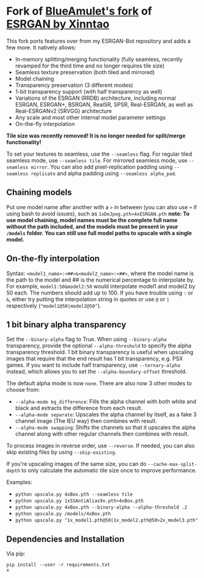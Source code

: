 # Fork of [BlueAmulet's fork](https://github.com/BlueAmulet/ESRGAN) of [ESRGAN by Xinntao](https://github.com/xinntao/ESRGAN)

This fork ports features over from my ESRGAN-Bot repository and adds a few more. It natively allows:

-   In-memory splitting/merging functionality (fully seamless, recently revamped for the third time and no longer requires tile size)
-   Seamless texture preservation (both tiled and mirrored)
-   Model chaining
-   Transparency preservation (3 different modes)
-   1-bit transparency support (with half transparency as well)
-   Variations of the ESRGAN (RRDB) architecture, including normal ESRGAN, ESRGAN+, BSRGAN, RealSR, SPSR, Real-ESRGAN, as well as Real-ESRGANv2 (SRVGG) architecture
-   Any scale and most other internal model parameter settings
-   On-the-fly interpolation

**Tile size was recently removed! It is no longer needed for split/merge functionality!**

To set your textures to seamless, use the `--seamless` flag. For regular tiled seamless mode, use `--seamless tile`. For mirrored seamless mode, use `--seamless mirror`. You can also add pixel-replication padding using `--seamless replicate` and alpha padding using `--seamless alpha_pad`.

## Chaining models
Put one model name after another with a `>` in between (you can also use `+` if using bash to avoid issues), such as `1xDeJpeg.pth>4xESRGAN.pth` 
**note: To use model chaining, model names must be the complete full name without the path included, and the models must be present in your `/models` folder. You can still use full model paths to upscale with a single model.**

## On-the-fly interpolation
Syntax: `<model1_name>:<##>&<model2_name>:<##>`, where the model name is the path to the model and ## is the numerical percentage to interpolate by. For example, `model1:50&model2:50` would interpolate model1 and model2 by 50 each. The numbers should add up to 100. If you have trouble using `:` or `&`, either try putting the interpolation string in quotes or use `@` or `|` respectively (`"model1@50|model2@50"`).


## 1 bit binary alpha transparency
Set the `--binary-alpha` flag to True. When using `--binary-alpha` transparency, provide the optional `--alpha-threshold` to specify the alpha transparency threshold. 1 bit binary transparency is useful when upscaling images that require that the end result has 1 bit transparency, e.g. PSX games. If you want to include half transparency, use `--ternary-alpha` instead, which allows you to set the `--alpha-boundary-offset` threshold.

The default alpha mode is now `none`. There are also now 3 other modes to choose from:
-   `--alpha-mode bg_difference`: Fills the alpha channel with both white and black and extracts the difference from each result.
-   `--alpha-mode separate`: Upscales the alpha channel by itself, as a fake 3 channel image (The IEU way) then combines with result.
-   `--alpha-mode swapping`: Shifts the channels so that it upscales the alpha channel along with other regular channels then combines with result.

To process images in reverse order, use `--reverse`. If needed, you can also skip existing files by using `--skip-existing`.

If you're upscaling images of the same size, you can do `--cache-max-split-depth` to only calculate the automatic tile size once to improve performance.

Examples:

-   `python upscale.py 4xBox.pth --seamless tile`
-   `python upscale.py 1xSSAntiAlias9x.pth>4xBox.pth`
-   `python upscale.py 4xBox.pth --binary-alpha --alpha-threshold .2`
-   `python upscale.py /models/4xBox.pth`
-   `python upscale.py "1x_model1.pth@50|1x_model2.pth@50>2x_model3.pth"`

## Dependencies and Installation

Via pip:

```
pip install --user -r requirements.txt
x
```